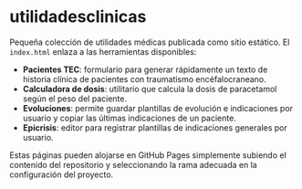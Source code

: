 # utilidadesclinicas

Pequeña colección de utilidades médicas publicada como sitio estático. El
`index.html` enlaza a las herramientas disponibles:

- **Pacientes TEC**: formulario para generar rápidamente un texto de historia
  clínica de pacientes con traumatismo encéfalocraneano.
- **Calculadora de dosis**: utilitario que calcula la dosis de paracetamol
  según el peso del paciente.
- **Evoluciones**: permite guardar plantillas de evolución e indicaciones por
  usuario y copiar las últimas indicaciones de un paciente.
- **Epicrisis**: editor para registrar plantillas de indicaciones generales por
  usuario.

Estas páginas pueden alojarse en GitHub Pages simplemente subiendo el contenido
del repositorio y seleccionando la rama adecuada en la configuración del
proyecto.
